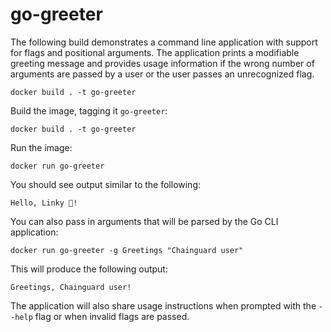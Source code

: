 #  go-greeter

The following build demonstrates a command line application with support for flags and positional arguments. The application prints a modifiable greeting message and provides usage information if the wrong number of arguments are passed by a user or the user passes an unrecognized flag.

```shell
docker build . -t go-greeter
```
Build the image, tagging it `go-greeter`:

```shell
docker build . -t go-greeter
```

Run the image:

```shell
docker run go-greeter
```
You should see output similar to the following:

```shell
Hello, Linky 🐙!
```

You can also pass in arguments that will be parsed by the Go CLI application:

```shell
docker run go-greeter -g Greetings "Chainguard user"
```
This will produce the following output:

```shell   
Greetings, Chainguard user!
```

The application will also share usage instructions when prompted with the `--help` flag or when invalid flags are passed.